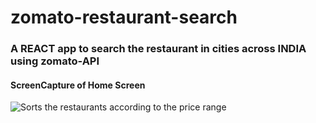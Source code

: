 # zomato-restaurant-search
### A REACT app to search the restaurant in cities across INDIA using zomato-API
#### ScreenCapture of Home Screen
![Sorts the restaurants according to the price range](https://github.com/ayushgupta799/zomato-restaurant-search/blob/main/assets/Web%20capture_10-2-2021_22517_localhost.jpeg)
